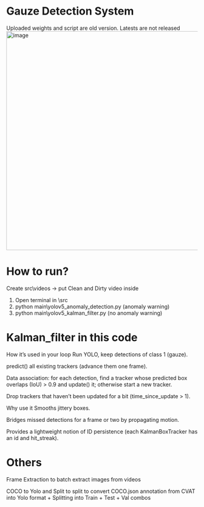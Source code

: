 # Gauze Detection System
Uploaded weights and script are old version. Latests are not released
<img width="1910" height="576" alt="image" src="https://github.com/user-attachments/assets/2fe99c18-6def-406a-b4e2-4703b24ff261" />

# How to run?
Create src\videos -> put Clean and Dirty video inside
1. Open terminal in \src
2. python main\yolov5_anomaly_detection.py (anomaly warning)
3. python main\yolov5_kalman_filter.py (no anomaly warning)

# Kalman_filter in this code
How it’s used in your loop
Run YOLO, keep detections of class 1 (gauze).

predict() all existing trackers (advance them one frame).

Data association: for each detection, find a tracker whose predicted box overlaps (IoU) > 0.9 and update() it; otherwise start a new tracker.

Drop trackers that haven’t been updated for a bit (time_since_update > 1).

Why use it
Smooths jittery boxes.

Bridges missed detections for a frame or two by propagating motion.

Provides a lightweight notion of ID persistence (each KalmanBoxTracker has an id and hit_streak).

# Others
Frame Extraction to batch extract images from videos

COCO to Yolo and Split to split to convert COCO.json annotation from CVAT into Yolo format + Splitting into Train + Test + Val combos
